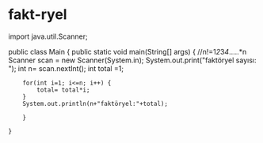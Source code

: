 # fakt-ryel
import java.util.Scanner;

public class Main {
    public static void main(String[] args) {
        //n!=1*2*3*4*.....*n
        Scanner scan = new Scanner(System.in);
        System.out.print("faktöryel sayısı: ");
        int n= scan.nextInt();
        int total =1;

        for(int i=1; i<=n; i++) {
            total= total*i;
        }
        System.out.println(n+"faktöryel:"+total);

        }

    }
